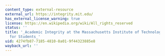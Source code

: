 ```yaml
---
content_type: external-resource
external_url: https://integrity.mit.edu/
has_external_license_warning: true
license: https://en.wikipedia.org/wiki/All_rights_reserved
status: ''
title: '_Academic Integrity at the Massachusetts Institute of Technology: A Handbook
  for Students_'
uid: 4274fb87-7185-4810-8a01-9f44323885e8
wayback_url: ''
---
```

